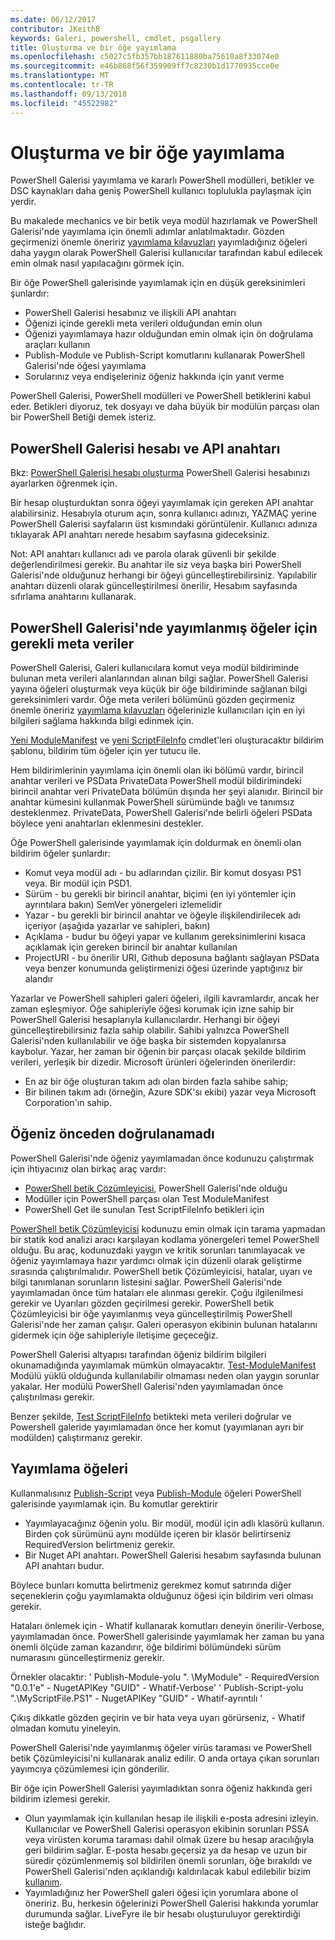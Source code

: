 ```yaml
---
ms.date: 06/12/2017
contributor: JKeithB
keywords: Galeri, powershell, cmdlet, psgallery
title: Oluşturma ve bir öğe yayımlama
ms.openlocfilehash: c5027c5fb357bb187611880ba75610a8f33074e0
ms.sourcegitcommit: e46b868f56f359909ff7c8230b1d1770935cce0e
ms.translationtype: MT
ms.contentlocale: tr-TR
ms.lasthandoff: 09/13/2018
ms.locfileid: "45522982"
---
```

# <a name="creating-and-publishing-an-item"></a>Oluşturma ve bir öğe yayımlama

PowerShell Galerisi yayımlama ve kararlı PowerShell modülleri, betikler ve DSC kaynakları daha geniş PowerShell kullanıcı toplulukla paylaşmak için yerdir.

Bu makalede mechanics ve bir betik veya modül hazırlamak ve PowerShell Galerisi'nde yayımlama için önemli adımlar anlatılmaktadır.
Gözden geçirmenizi önemle öneririz [yayımlama kılavuzları](https://msdn.microsoft.com/powershell/gallery/psgallery/psgallery-PublishingGuidelines) yayımladığınız öğeleri daha yaygın olarak PowerShell Galerisi kullanıcılar tarafından kabul edilecek emin olmak nasıl yapılacağını görmek için.

Bir öğe PowerShell galerisinde yayımlamak için en düşük gereksinimleri şunlardır:

- PowerShell Galerisi hesabınız ve ilişkili API anahtarı
- Öğenizi içinde gerekli meta verileri olduğundan emin olun
- Öğenizi yayımlamaya hazır olduğundan emin olmak için ön doğrulama araçları kullanın
- Publish-Module ve Publish-Script komutlarını kullanarak PowerShell Galerisi'nde öğesi yayımlama
- Sorularınız veya endişeleriniz öğeniz hakkında için yanıt verme

PowerShell Galerisi, PowerShell modülleri ve PowerShell betiklerini kabul eder.
Betikleri diyoruz, tek dosyayı ve daha büyük bir modülün parçası olan bir PowerShell Betiği demek isteriz.

## <a name="powershell-gallery-account-and-api-key"></a>PowerShell Galerisi hesabı ve API anahtarı

Bkz: [PowerShell Galerisi hesabı oluşturma](https://msdn.microsoft.com/powershell/gallery/psgallery/psgallery_creating_an_account) PowerShell Galerisi hesabınızı ayarlarken öğrenmek için.

Bir hesap oluşturduktan sonra öğeyi yayımlamak için gereken API anahtar alabilirsiniz.
Hesabıyla oturum açın, sonra kullanıcı adınızı, YAZMAÇ yerine PowerShell Galerisi sayfaların üst kısmındaki görüntülenir.
Kullanıcı adınıza tıklayarak API anahtarı nerede hesabım sayfasına gideceksiniz.

Not: API anahtarı kullanıcı adı ve parola olarak güvenli bir şekilde değerlendirilmesi gerekir.
Bu anahtar ile siz veya başka biri PowerShell Galerisi'nde olduğunuz herhangi bir öğeyi güncelleştirebilirsiniz.
Yapılabilir anahtarı düzenli olarak güncelleştirilmesi önerilir, Hesabım sayfasında sıfırlama anahtarını kullanarak.

## <a name="required-metadata-for-items-published-to-the-powershell-gallery"></a>PowerShell Galerisi'nde yayımlanmış öğeler için gerekli meta veriler

PowerShell Galerisi, Galeri kullanıcılara komut veya modül bildiriminde bulunan meta verileri alanlarından alınan bilgi sağlar.
PowerShell Galerisi yayına öğeleri oluşturmak veya küçük bir öğe bildiriminde sağlanan bilgi gereksinimleri vardır.
Öğe meta verileri bölümünü gözden geçirmeniz önemle öneririz [yayımlama kılavuzları](https://msdn.microsoft.com/powershell/gallery/psgallery/psgallery-PublishingGuidelines) öğelerinizle kullanıcıları için en iyi bilgileri sağlama hakkında bilgi edinmek için.

[Yeni ModuleManifest](https://msdn.microsoft.com/powershell/gallery/psget/module/ModuleManifest-Reference) ve [yeni ScriptFileInfo](https://msdn.microsoft.com/powershell/gallery/psget/script/psget_new-scriptfileinfo) cmdlet'leri oluşturacaktır bildirim şablonu, bildirim tüm öğeler için yer tutucu ile.

Hem bildirimlerinin yayımlama için önemli olan iki bölümü vardır, birincil anahtar verileri ve PSData PrivateData PowerShell modül bildirimindeki birincil anahtar veri PrivateData bölümün dışında her şeyi alanıdır.
Birincil bir anahtar kümesini kullanmak PowerShell sürümünde bağlı ve tanımsız desteklenmez.
PrivateData, PowerShell Galerisi'nde belirli öğeleri PSData böylece yeni anahtarları eklenmesini destekler.


Öğe PowerShell galerisinde yayımlamak için doldurmak en önemli olan bildirim öğeler şunlardır:

- Komut veya modül adı - bu adlarından çizilir. Bir komut dosyası PS1 veya. Bir modül için PSD1.
- Sürüm - bu gerekli bir birincil anahtar, biçimi (en iyi yöntemler için ayrıntılara bakın) SemVer yönergeleri izlemelidir
- Yazar - bu gerekli bir birincil anahtar ve öğeyle ilişkilendirilecek adı içeriyor (aşağıda yazarlar ve sahipleri, bakın)
- Açıklama - budur bu öğeyi yapar ve kullanım gereksinimlerini kısaca açıklamak için gereken birincil bir anahtar kullanılan
- ProjectURI - bu önerilir URI, Github deposuna bağlantı sağlayan PSData veya benzer konumunda geliştirmenizi öğesi üzerinde yaptığınız bir alandır

Yazarlar ve PowerShell sahipleri galeri öğeleri, ilgili kavramlardır, ancak her zaman eşleşmiyor.
Öğe sahipleriyle öğesi korumak için izne sahip bir PowerShell Galerisi hesaplarıyla kullanıcılardır. Herhangi bir öğeyi güncelleştirebilirsiniz fazla sahip olabilir.
Sahibi yalnızca PowerShell Galerisi'nden kullanılabilir ve öğe başka bir sistemden kopyalanırsa kaybolur.
Yazar, her zaman bir öğenin bir parçası olacak şekilde bildirim verileri, yerleşik bir dizedir.
Microsoft ürünleri öğelerinden önerilerdir:

- En az bir öğe oluşturan takım adı olan birden fazla sahibe sahip;
- Bir bilinen takım adı (örneğin, Azure SDK'sı ekibi) yazar veya Microsoft Corporation'ın sahip.


## <a name="pre-validate-your-item"></a>Öğeniz önceden doğrulanamadı

PowerShell Galerisi'nde öğeniz yayımlamadan önce kodunuzu çalıştırmak için ihtiyacınız olan birkaç araç vardır:

- [PowerShell betik Çözümleyicisi](https://www.powershellgallery.com/packages/PSScriptAnalyzer/), PowerShell Galerisi'nde olduğu
- Modüller için PowerShell parçası olan Test ModuleManifest
- PowerShell Get ile sunulan Test ScriptFileInfo betikleri için

[PowerShell betik Çözümleyicisi](https://www.powershellgallery.com/packages/PSScriptAnalyzer/) kodunuzu emin olmak için tarama yapmadan bir statik kod analizi aracı karşılayan kodlama yönergeleri temel PowerShell olduğu. Bu araç, kodunuzdaki yaygın ve kritik sorunları tanımlayacak ve öğeniz yayımlamaya hazır yardımcı olmak için düzenli olarak geliştirme sırasında çalıştırılmalıdır.
PowerShell betik Çözümleyicisi, hatalar, uyarı ve bilgi tanımlanan sorunların listesini sağlar.
PowerShell Galerisi'nde yayımlamadan önce tüm hataları ele alınması gerekir. Çoğu ilgilenilmesi gerekir ve Uyarıları gözden geçirilmesi gerekir.
PowerShell betik Çözümleyicisi bir öğe yayımlanmış veya güncelleştirilmiş PowerShell Galerisi'nde her zaman çalışır.
Galeri operasyon ekibinin bulunan hatalarını gidermek için öğe sahipleriyle iletişime geçeceğiz.

PowerShell Galerisi altyapısı tarafından öğeniz bildirim bilgileri okunamadığında yayımlamak mümkün olmayacaktır.
[Test-ModuleManifest](https://msdn.microsoft.com/powershell/reference/5.1/microsoft.powershell.core/test-modulemanifest) Modülü yüklü olduğunda kullanılabilir olmaması neden olan yaygın sorunlar yakalar. Her modülü PowerShell Galerisi'nden yayımlamadan önce çalıştırılması gerekir.

Benzer şekilde, [Test ScriptFileInfo](https://msdn.microsoft.com/powershell/gallery/psget/script/psget_test-scriptfileinfo) betikteki meta verileri doğrular ve Powershell galeride yayımlamadan önce her komut (yayımlanan ayrı bir modülden) çalıştırmanız gerekir.


## <a name="publishing-items"></a>Yayımlama öğeleri

Kullanmalısınız [Publish-Script](https://msdn.microsoft.com/powershell/gallery/psget/script/psget_publish-script) veya [Publish-Module](https://msdn.microsoft.com/powershell/gallery/psget/module/psget_publish-module) öğeleri PowerShell galerisinde yayımlamak için.
Bu komutlar gerektirir

- Yayımlayacağınız öğenin yolu. Bir modül, modül için adlı klasörü kullanın. Birden çok sürümünü aynı modülde içeren bir klasör belirtirseniz RequiredVersion belirtmeniz gerekir.
- Bir Nuget API anahtarı. PowerShell Galerisi hesabım sayfasında bulunan API anahtarı budur.

Böylece bunları komutta belirtmeniz gerekmez komut satırında diğer seçeneklerin çoğu yayımlamakta olduğunuz öğesi için bildirim veri olması gerekir.

Hataları önlemek için - Whatif kullanarak komutları deneyin önerilir-Verbose, yayımlamadan önce.
PowerShell galerisinde yayımlamak her zaman bu yana önemli ölçüde zaman kazandırır, öğe bildirimi bölümündeki sürüm numarasını güncelleştirmeniz gerekir.

Örnekler olacaktır: ' Publish-Module-yolu ". \MyModule" - RequiredVersion "0.0.1'e" - NugetAPIKey "GUID" - Whatif-Verbose' ' Publish-Script-yolu ".\MyScriptFile.PS1" - NugetAPIKey "GUID" - Whatif-ayrıntılı '

Çıkış dikkatle gözden geçirin ve bir hata veya uyarı görürseniz, - Whatif olmadan komutu yineleyin.

PowerShell Galerisi'nde yayımlanmış öğeler virüs taraması ve PowerShell betik Çözümleyicisi'ni kullanarak analiz edilir.
O anda ortaya çıkan sorunları yayımcıya çözümlemesi için gönderilir.

Bir öğe için PowerShell Galerisi yayımladıktan sonra öğeniz hakkında geri bildirim izlemesi gerekir.

- Olun yayımlamak için kullanılan hesap ile ilişkili e-posta adresini izleyin.
Kullanıcılar ve PowerShell Galerisi operasyon ekibinin sorunları PSSA veya virüsten koruma taraması dahil olmak üzere bu hesap aracılığıyla geri bildirim sağlar.
E-posta hesabı geçersiz ya da hesap ve uzun bir süredir çözümlenmemiş sol bildirilen önemli sorunları, öğe bırakıldı ve PowerShell Galerisi'nden açıklandığı kaldırılacak kabul edilebilir bizim [kullanım](https://www.powershellgallery.com/policies/Terms).
- Yayımladığınız her PowerShell galeri öğesi için yorumlara abone ol öneririz.
Bu, herkesin öğelerinizi PowerShell Galerisi hakkında yorumlar durumunda sağlar.
LiveFyre ile bir hesabı oluşturuluyor gerektirdiği isteğe bağlıdır.